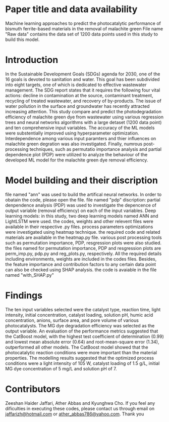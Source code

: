 # Paper title and data availability
Machine learning approaches to predict the photocatalytic performance of bismuth ferrite-based materials in the removal of malachite green
File name "Raw data" contains the data set of 1200 data points used in this study to build this model.
# Introduction
In the Sustainable Development Goals (SDGs) agenda for 2030, one of the 16 goals is devoted to sanitation and water. This goal has been subdivided into eight targets, one of which is dedicated to effective wastewater management. The SDG report states that it requires the following four vital actions: decline in contamination at the source, contaminant treatment, recycling of treated wastewater, and recovery of by-products. The issue of water pollution in the surface and groundwater has recently attracted increasing attention. This study compare and predict the photodegradation efficiency of malachite green dye from wastewater using various regression trees and neural networks algorithms with a large detaset (1200 data point) and ten comprehensive input variables. The accuracy of the ML models were substentially improved using hyperparameter optimization. Interdependence among various input paramters and thier influences on malachite green degration was also investigated. Finally, numrous post-processing techniques, such as permutatio importance analysis and partial dependence plot (PDP) were utilized to analyze the behaviour of the developed ML model for the malachite green dye removal efficiency. 
# Model building and their discription 
file named "ann" was used to build the artifical neural networks. In order to obatain the code, please open the file. 
file named "pdp" discription: partial denpendence analysis (PDP) was used to investigate the depencence of output variable (removal efficiency) on each of the input variables. 
Deep learning models: in this study, two deep learning models named ANN and LightLSTM were used. the codes, weights and other relevent files were available in their respective .py files. 
process parameters optimizations were investigated using heatmap technique. the required code and related materials are available in the heatmap.py file.
various post processing tools such as permutation importance, PDP, resgression plots were also studied. the files named for permutation importance, PDP and resgression plots are perm_imp.py, pdp.py and reg_plots.py, respectively. All the required details including environments, weights are included in the codes files. 
Besides, the feature importance and contribution factors to any certain data point can also be checked using SHAP analysis. the code is avaiable in the file named "with_SHAP.py"

# Findings
The ten input variables selected were the catalyst type, reaction time, light intensity, initial concentration, catalyst loading, solution pH, humic acid concentration, anions, surface area, and pore volume of various photocatalysts. The MG dye degradation efficiency was selected as the output variable. An evaluation of the performance metrics suggested that the CatBoost model, with the highest test coefficient of determination (0.99) and lowest mean absolute error (0.64) and root-mean-square error (1.34), outperformed all other models. The CatBoost model showed that the photocatalytic reaction conditions were more important than the material properties. The modelling results suggested that the optimized process conditions were a light intensity of 105 W, catalyst loading of 1.5 g/L, initial MG dye concentration of 5 mg/L and solution pH of 7. 
# Contributors
Zeeshan Haider Jaffari, Ather Abbas and Kyunghwa Cho.
If you feel any dificulties in executing these codes, please contact us through email on jaffarizh@hotmail.com or ather_abbas786@yahoo.com. Thank you
